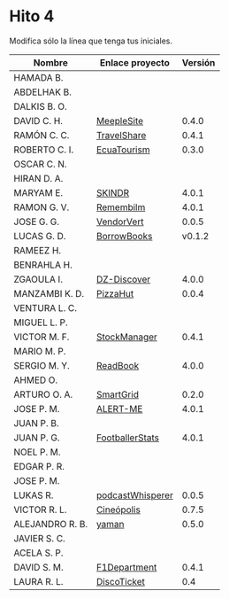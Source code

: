 # Hito 4

Modifica sólo la línea que tenga tus iniciales.

| Nombre          | Enlace proyecto                                                         | Versión        |
| --------------- | ----------------------------------------------------------------------- | -------------- |
| HAMADA B.       | <!--enlace-->                                                           | <!--versión--> |
| ABDELHAK B.     | <!--enlace-->                                                           | <!--versión--> |
| DALKIS B. O.    | <!--enlace-->                                                           | <!--versión--> |
| DAVID C. H.     | [MeepleSite](https://github.com/DavidCh33/CC)                           | 0.4.0          |
| RAMÓN C. C.     | [TravelShare](https://github.com/rccarmenaty/TravelShare/tree/hito4)    | 0.4.1          |
| ROBERTO C. I.   | [EcuaTourism](https://github.com/Roark98/EcuaTourism)                   | 0.3.0          |
| OSCAR C. N.     | <!--enlace-->                                                           | <!--versión--> |
| HIRAN D. A.     | <!--enlace-->                                                           | <!--versión--> |
| MARYAM E.       | [SKINDR](https://github.com/maryamed14/MI-CC-22-23)                     | 4.0.1          |
| RAMON G. V.     | [Remembilm](https://github.com/ramongarver/MUII-CCFI)                   | 4.0.1          |
| JOSE G. G.      | [VendorVert](https://github.com/modejota/VendorVert)                    | 0.0.5          |
| LUCAS G. D.     | [BorrowBooks](https://github.com/LuGuDu/BorrowBooks)                    | v0.1.2         |
| RAMEEZ H.       | <!--enlace-->                                                           | <!--versión--> |
| BENRAHLA H.     | <!--enlace-->                                                           | <!--versión--> |
| ZGAOULA I.      |  [DZ-Discover](https://github.com/Ilyas-ZG/Asignatura-CC)               | 4.0.0          |
| MANZAMBI K. D.  | [PizzaHut](https://github.com/Manzambi/Manzambi_Antonio_CC2223)         | 0.0.4          |
| VENTURA L. C.   | <!--enlace-->                                                           | <!--versión--> |
| MIGUEL L. P.    | <!--enlace-->                                                           | <!--versión--> |
| VICTOR M. F.    | [StockManager](https://github.com/victormafe18/StockManager)            | 0.4.1          |
| MARIO M. P.     | <!--enlace-->                                                           | <!--versión--> |
| SERGIO M. Y.    | [ReadBook](https://github.com/sergiomesasyelamos2000/CC-Proyecto-22-23) | 4.0.0          |
| AHMED O.        | <!--enlace-->                                                           | <!--versión--> |
| ARTURO O. A.    | [SmartGrid](https://github.com/SrArtur/CC_22-23)                        | 0.2.0          |
| JOSE P. M.      | [ALERT-ME](https://github.com/josepadial/MII_CC)                        | 4.0.1          |
| JUAN P. B.      | <!--enlace-->                                                           | <!--versión--> |
| JUAN P. G.      | [FootballerStats](https://github.com/jjpg00/cloudcomputing)             | 4.0.1          |
| NOEL P. M.      | <!--enlace-->                                                           | <!--versión--> |
| EDGAR P. R.     | <!--enlace-->                                                           | <!--versión--> |
| JOSE P. M.      | <!--enlace-->                                                           | <!--versión--> |
| LUKAS R.        | [podcastWhisperer](https://github.com/lrilling/podcastWhisperer)        | 0.0.5          |
| VICTOR R. L.    | [Cineópolis](https://github.com/VictorRubia/MI_CC_UGR)                  | 0.7.5          |
| ALEJANDRO R. B. | [yaman](https://github.com/AlexRuiz7/CC)                                | 0.5.0          |
| JAVIER S. C.    | <!--enlace-->                                                           | <!--versión--> |
| ACELA S. P.     | <!--enlace-->                                                           | <!--versión--> |
| DAVID S. M.     | [F1Department](https://github.com/Nastard/F1Department)                 | 0.4.1          |
| LAURA R. L.     | [DiscoTicket](https://github.com/LauraRoson99/Laura_CC_22-23)           | 0.4            |
